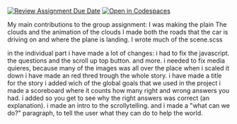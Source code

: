 [![Review Assignment Due Date](https://classroom.github.com/assets/deadline-readme-button-22041afd0340ce965d47ae6ef1cefeee28c7c493a6346c4f15d667ab976d596c.svg)](https://classroom.github.com/a/Hl2JaK93)
[![Open in Codespaces](https://classroom.github.com/assets/launch-codespace-2972f46106e565e64193e422d61a12cf1da4916b45550586e14ef0a7c637dd04.svg)](https://classroom.github.com/open-in-codespaces?assignment_repo_id=19299375)


My main contributions to the group assignment:
I was making the plain
The clouds and the animation of the clouds
I made both the roads that the car is driving on and where the plane is landing.
I wrote much of the scene.scss

in the individual part i have made a lot of changes:
i had to fix the javascript. the questions and the scroll up top button. and more. 
i needed to fix media quieres, because many of the images was all over the place when i scaled it down
i have made an red thred trough the whole story.
i have made a title for the story
i added wich of the global goals that we used in the project
i made a scoreboard where it counts how many right and wrong answers you had.
i added so you get to see why the right answers was correct (an explanation).
i made an intro to the scrollytelling.
and i made a "what can we do?" paragraph, to tell the user what they can do to help the world.